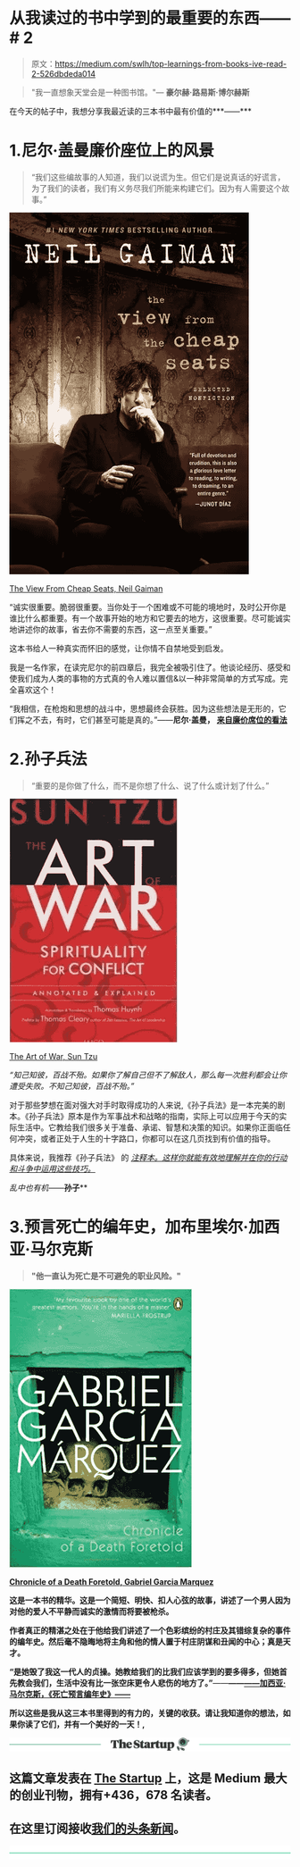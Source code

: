 # 从我读过的书中学到的最重要的东西——# 2

> 原文：<https://medium.com/swlh/top-learnings-from-books-ive-read-2-526dbdeda014>

> "我一直想象天堂会是一种图书馆。"― **豪尔赫·路易斯·博尔赫斯**

在今天的帖子中，我想分享我最近读的三本书中最有价值的***——***

# 1.尼尔·盖曼廉价座位上的风景

> “我们这些编故事的人知道，我们以说谎为生。但它们是说真话的好谎言，为了我们的读者，我们有义务尽我们所能来构建它们。因为有人需要这个故事。”

![](img/6e8d7e38d6a60e053b0bea502dd54c53.png)

[The View From Cheap Seats, Neil Gaiman](https://www.amazon.com/View-Cheap-Seats-Selected-Nonfiction/dp/0062262270/ref=sr_1_fkmrnull_1?crid=35Z65F3M2ML5K&keywords=the+view+from+the+cheap+seats+neil+gaiman&qid=1553007201&s=gateway&sprefix=the+view+from+chea%2Caps%2C341&sr=8-1-fkmrnull)

“诚实很重要。脆弱很重要。当你处于一个困难或不可能的境地时，及时公开你是谁比什么都重要。有一个故事开始的地方和它要去的地方，这很重要。尽可能诚实地讲述你的故事，省去你不需要的东西，这一点至关重要。”

这本书给人一种真实而怀旧的感觉，让你情不自禁地受到启发。

我是一名作家，在读完尼尔的前四章后，我完全被吸引住了。他谈论经历、感受和使我们成为人类的事物的方式真的令人难以置信&以一种非常简单的方式写成。完全喜欢这个！

“我相信，在枪炮和思想的战斗中，思想最终会获胜。因为这些想法是无形的，它们挥之不去，有时，它们甚至可能是真的。”——**尼尔·盖曼，** [**来自廉价席位的看法**](https://www.amazon.com/View-Cheap-Seats-Selected-Nonfiction/dp/0062262270/ref=sr_1_fkmrnull_1?crid=35Z65F3M2ML5K&keywords=the+view+from+the+cheap+seats+neil+gaiman&qid=1553007201&s=gateway&sprefix=the+view+from+chea%2Caps%2C341&sr=8-1-fkmrnull)

# 2.孙子兵法

> “重要的是你做了什么，而不是你想了什么、说了什么或计划了什么。”

![](img/c3562c627841f5baed10715e6a27e27e.png)

[The Art of War, Sun Tzu](https://www.amazon.com/Art-War-Spirituality-Conflict-Annotated/dp/1594732442/ref=sr_1_1?crid=3O2PRDKILS6ND&keywords=the+art+of+war+annotated&qid=1552999914&s=gateway&sprefix=the+art+of+war+annota%2Caps%2C-1&sr=8-1)

*“知己知彼，百战不殆。如果你了解自己但不了解敌人，那么每一次胜利都会让你遭受失败。不知己知彼，百战不殆。”*

对于那些梦想在面对强大对手时取得成功的人来说,《孙子兵法》是一本完美的剧本。《孙子兵法》原本是作为军事战术和战略的指南，实际上可以应用于今天的实际生活中。它教给我们很多关于准备、承诺、智慧和决策的知识。如果你正面临任何冲突，或者正处于人生的十字路口，你都可以在这几页找到有价值的指导。

具体来说，我推荐《孙子兵法》 的 [*注释本。这样你就能有效地理解并在你的行动和斗争中运用这些技巧。*](https://www.amazon.com/Art-War-Spirituality-Conflict-Annotated/dp/1594732442/ref=sr_1_1?crid=3O2PRDKILS6ND&keywords=the+art+of+war+annotated&qid=1552999914&s=gateway&sprefix=the+art+of+war+annota%2Caps%2C-1&sr=8-1)

*乱中也有机*——**孙子****

# **3.预言死亡的编年史，加布里埃尔·加西亚·马尔克斯**

> **"他一直认为死亡是不可避免的职业风险。"**

**![](img/a0e7c2aa014056d78574520d141185b1.png)**

**[Chronicle of a Death Foretold, Gabriel Garcia Marquez](https://www.amazon.com/Chronicle-Foretold-Gabriel-Garc%C3%ADa-M%C3%A1rquez/dp/140003471X/ref=sr_1_1?crid=1WSR24F17CCY3&keywords=chronicle+of+a+death+foretold+by+gabriel+garcia+marquez&qid=1553008240&s=gateway&sprefix=chronicle+of+a+death%2Caps%2C342&sr=8-1)**

**这是一本书的精华。这是一个简短、明快、扣人心弦的故事，讲述了一个男人因为对他的爱人不平静而诚实的激情而将要被枪杀。**

**作者真正的精湛之处在于他给我们讲述了一个色彩缤纷的村庄及其错综复杂的事件的编年史。然后毫不隐晦地将主角和他的情人置于村庄阴谋和丑闻的中心；真是天才。**

**“是她毁了我这一代人的贞操。她教给我们的比我们应该学到的要多得多，但她首先教会我们，生活中没有比一张空床更令人悲伤的地方了。”**——**——[——**加西亚·马尔克斯，《死亡预言编年史》**——](https://www.amazon.com/Chronicle-Foretold-Gabriel-Garc%C3%ADa-M%C3%A1rquez/dp/140003471X/ref=sr_1_1?crid=1WSR24F17CCY3&keywords=chronicle+of+a+death+foretold+by+gabriel+garcia+marquez&qid=1553008240&s=gateway&sprefix=chronicle+of+a+death%2Caps%2C342&sr=8-1)**

**所以这些是我从这三本书里得到的有力的，关键的收获。请让我知道你的想法，如果你读了它们，并有一个美好的一天！,**

**[![](img/308a8d84fb9b2fab43d66c117fcc4bb4.png)](https://medium.com/swlh)**

## **这篇文章发表在 [The Startup](https://medium.com/swlh) 上，这是 Medium 最大的创业刊物，拥有+436，678 名读者。**

## **在这里订阅接收[我们的头条新闻](https://growthsupply.com/the-startup-newsletter/)。**

**[![](img/b0164736ea17a63403e660de5dedf91a.png)](https://medium.com/swlh)**